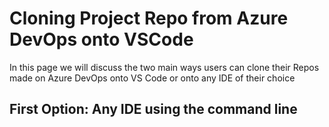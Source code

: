 # Cloning Project Repo from Azure DevOps onto VSCode

In this page we will discuss the two main ways users can clone their Repos made on Azure DevOps onto VS Code or onto any IDE of their choice

## First Option: Any IDE using the command line


